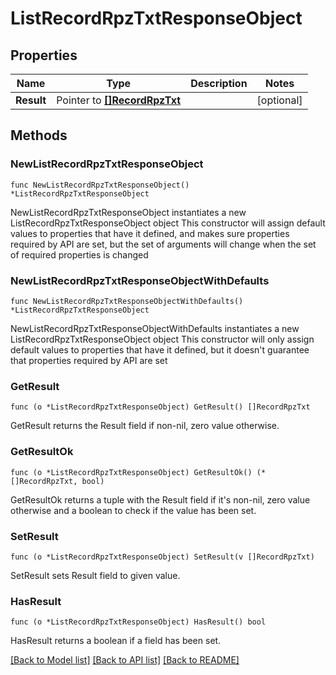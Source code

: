 # ListRecordRpzTxtResponseObject

## Properties

Name | Type | Description | Notes
------------ | ------------- | ------------- | -------------
**Result** | Pointer to [**[]RecordRpzTxt**](RecordRpzTxt.md) |  | [optional] 

## Methods

### NewListRecordRpzTxtResponseObject

`func NewListRecordRpzTxtResponseObject() *ListRecordRpzTxtResponseObject`

NewListRecordRpzTxtResponseObject instantiates a new ListRecordRpzTxtResponseObject object
This constructor will assign default values to properties that have it defined,
and makes sure properties required by API are set, but the set of arguments
will change when the set of required properties is changed

### NewListRecordRpzTxtResponseObjectWithDefaults

`func NewListRecordRpzTxtResponseObjectWithDefaults() *ListRecordRpzTxtResponseObject`

NewListRecordRpzTxtResponseObjectWithDefaults instantiates a new ListRecordRpzTxtResponseObject object
This constructor will only assign default values to properties that have it defined,
but it doesn't guarantee that properties required by API are set

### GetResult

`func (o *ListRecordRpzTxtResponseObject) GetResult() []RecordRpzTxt`

GetResult returns the Result field if non-nil, zero value otherwise.

### GetResultOk

`func (o *ListRecordRpzTxtResponseObject) GetResultOk() (*[]RecordRpzTxt, bool)`

GetResultOk returns a tuple with the Result field if it's non-nil, zero value otherwise
and a boolean to check if the value has been set.

### SetResult

`func (o *ListRecordRpzTxtResponseObject) SetResult(v []RecordRpzTxt)`

SetResult sets Result field to given value.

### HasResult

`func (o *ListRecordRpzTxtResponseObject) HasResult() bool`

HasResult returns a boolean if a field has been set.


[[Back to Model list]](../README.md#documentation-for-models) [[Back to API list]](../README.md#documentation-for-api-endpoints) [[Back to README]](../README.md)


